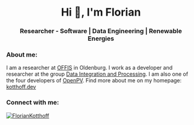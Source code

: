 <h1 align="center">Hi 👋, I'm Florian</h1>
<h3 align="center">Researcher - Software | Data Engineering | Renewable Energies</h3>



<h3 align="left">About me:</h3>
<p align="left">
I am a researcher at <a href="https://www.offis.de/" target="_blank" rel="noreferrer">OFFIS</a> in Oldenburg.
I work as a developer and researcher at the group <a href="https://www.offis.de/en/applications/energy/data-integration-and-processing.html" target="_blank" rel="noreferrer">Data Integration and Processing</a>. 
I am also one of the four developers of <a href="https://www.openpv.de/" target="_blank" rel="noreferrer">OpenPV</a>.
Find more about me on my homepage: <a href="https://kotthoff.dev" target="_blank" rel="noreferrer">kotthoff.dev</a>
</p>

<h3 align="left">Connect with me:</h3>

<p align="left"> <a href="https://mastodon.energy/@floko" target="blank"><img src="https://img.shields.io/mastodon/follow/109829890350896281?domain=https%3A%2F%2Fmastodon.energy" alt="FlorianKotthoff" /></a> </p>
<p align="left">

<a rel="me" href="https://mastodon.energy/@floko"> </a>

